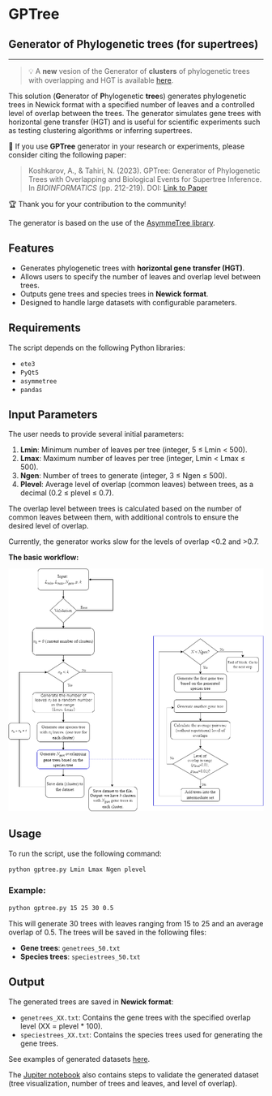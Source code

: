 # GPTree
## **G**enerator of **P**hylogenetic **tree**s (for supertrees)

----
> :bulb: A **new** vesion of the Generator of **clusters** of phylogenetic trees with overlapping and HGT is available [here](https://github.com/tahiri-lab/GPTree/tree/TPTree_cluster).

This solution (**G**enerator of **P**hylogenetic **tree**s) generates phylogenetic trees in Newick format with a specified number of leaves and a controlled level of overlap between the trees. The generator simulates gene trees with horizontal gene transfer (HGT) and is useful for scientific experiments such as testing clustering algorithms or inferring supertrees.

:bookmark_tabs: If you use **GPTree** generator in your research or experiments, please consider citing the following paper:
>  Koshkarov, A., & Tahiri, N. (2023). GPTree: Generator of Phylogenetic Trees with Overlapping and Biological Events for Supertree Inference. In _BIOINFORMATICS_ (pp. 212-219).
DOI: [Link to Paper](https://doi.org/10.5220/0011697100003414)

:trophy: Thank you for your contribution to the community!

The generator is based on the use of the [AsymmeTree library](https://github.com/david-schaller/AsymmeTree).

## Features

- Generates phylogenetic trees with **horizontal gene transfer (HGT)**.
- Allows users to specify the number of leaves and overlap level between trees.
- Outputs gene trees and species trees in **Newick format**.
- Designed to handle large datasets with configurable parameters.

## Requirements

The script depends on the following Python libraries:
- `ete3`
- `PyQt5`
- `asymmetree`
- `pandas`

## Input Parameters

The user needs to provide several initial parameters:

1. **Lmin**: Minimum number of leaves per tree (integer, 5 ≤ Lmin < 500).
2. **Lmax**: Maximum number of leaves per tree (integer, Lmin < Lmax ≤ 500).
3. **Ngen**: Number of trees to generate (integer, 3 ≤ Ngen ≤ 500).
4. **Plevel**: Average level of overlap (common leaves) between trees, as a decimal (0.2 ≤ plevel ≤ 0.7).

The overlap level between trees is calculated based on the number of common leaves between them, with additional controls to ensure the desired level of overlap.

Currently, the generator works slow for the levels of overlap <0.2 and >0.7.

**The basic workflow:**

![The basic workflow](https://github.com/tahiri-lab/GPTree/blob/main/img/flow.png)

## Usage

To run the script, use the following command:

```bash
python gptree.py Lmin Lmax Ngen plevel
```

### Example:

```bash
python gptree.py 15 25 30 0.5
```

This will generate 30 trees with leaves ranging from 15 to 25 and an average overlap of 0.5. The trees will be saved in the following files:
- **Gene trees**: `genetrees_50.txt`
- **Species trees**: `speciestrees_50.txt`

## Output

The generated trees are saved in **Newick format**:
- `genetrees_XX.txt`: Contains the gene trees with the specified overlap level (XX = plevel * 100).
- `speciestrees_XX.txt`: Contains the species trees used for generating the gene trees.

See examples of generated datasets [here](https://github.com/tahiri-lab/GPTree/tree/main/test_datasets).

The [Jupiter notebook](https://github.com/tahiri-lab/GPTree/blob/main/Overlap_Phyltree_generator_for_supertree_inference.ipynb) also contains steps to validate the generated dataset (tree visualization, number of trees and leaves, and level of overlap).
